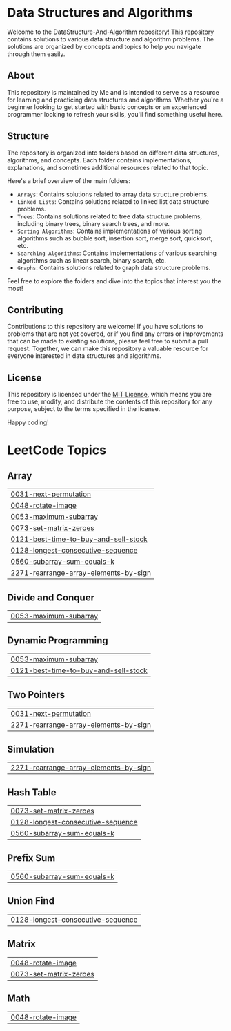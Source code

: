 # Data Structures and Algorithms

Welcome to the DataStructure-And-Algorithm repository! This repository contains solutions to various data structure and algorithm problems. The solutions are organized by concepts and topics to help you navigate through them easily.

## About

This repository is maintained by Me and is intended to serve as a resource for learning and practicing data structures and algorithms. Whether you're a beginner looking to get started with basic concepts or an experienced programmer looking to refresh your skills, you'll find something useful here.

## Structure

The repository is organized into folders based on different data structures, algorithms, and concepts. Each folder contains implementations, explanations, and sometimes additional resources related to that topic.

Here's a brief overview of the main folders:

- `Arrays`: Contains solutions related to array data structure problems.
- `Linked Lists`: Contains solutions related to linked list data structure problems.
- `Trees`: Contains solutions related to tree data structure problems, including binary trees, binary search trees, and more.
- `Sorting Algorithms`: Contains implementations of various sorting algorithms such as bubble sort, insertion sort, merge sort, quicksort, etc.
- `Searching Algorithms`: Contains implementations of various searching algorithms such as linear search, binary search, etc.
- `Graphs`: Contains solutions related to graph data structure problems.

Feel free to explore the folders and dive into the topics that interest you the most!

## Contributing

Contributions to this repository are welcome! If you have solutions to problems that are not yet covered, or if you find any errors or improvements that can be made to existing solutions, please feel free to submit a pull request. Together, we can make this repository a valuable resource for everyone interested in data structures and algorithms.

## License

This repository is licensed under the [MIT License](LICENSE), which means you are free to use, modify, and distribute the contents of this repository for any purpose, subject to the terms specified in the license.

Happy coding!

<!---LeetCode Topics Start-->
# LeetCode Topics
## Array
|  |
| ------- |
| [0031-next-permutation](https://github.com/Manash04/DataStructue-And-Algorithms/tree/master/0031-next-permutation) |
| [0048-rotate-image](https://github.com/Manash04/DataStructue-And-Algorithms/tree/master/0048-rotate-image) |
| [0053-maximum-subarray](https://github.com/Manash04/DataStructue-And-Algorithms/tree/master/0053-maximum-subarray) |
| [0073-set-matrix-zeroes](https://github.com/Manash04/DataStructue-And-Algorithms/tree/master/0073-set-matrix-zeroes) |
| [0121-best-time-to-buy-and-sell-stock](https://github.com/Manash04/DataStructue-And-Algorithms/tree/master/0121-best-time-to-buy-and-sell-stock) |
| [0128-longest-consecutive-sequence](https://github.com/Manash04/DataStructue-And-Algorithms/tree/master/0128-longest-consecutive-sequence) |
| [0560-subarray-sum-equals-k](https://github.com/Manash04/DataStructue-And-Algorithms/tree/master/0560-subarray-sum-equals-k) |
| [2271-rearrange-array-elements-by-sign](https://github.com/Manash04/DataStructue-And-Algorithms/tree/master/2271-rearrange-array-elements-by-sign) |
## Divide and Conquer
|  |
| ------- |
| [0053-maximum-subarray](https://github.com/Manash04/DataStructue-And-Algorithms/tree/master/0053-maximum-subarray) |
## Dynamic Programming
|  |
| ------- |
| [0053-maximum-subarray](https://github.com/Manash04/DataStructue-And-Algorithms/tree/master/0053-maximum-subarray) |
| [0121-best-time-to-buy-and-sell-stock](https://github.com/Manash04/DataStructue-And-Algorithms/tree/master/0121-best-time-to-buy-and-sell-stock) |
## Two Pointers
|  |
| ------- |
| [0031-next-permutation](https://github.com/Manash04/DataStructue-And-Algorithms/tree/master/0031-next-permutation) |
| [2271-rearrange-array-elements-by-sign](https://github.com/Manash04/DataStructue-And-Algorithms/tree/master/2271-rearrange-array-elements-by-sign) |
## Simulation
|  |
| ------- |
| [2271-rearrange-array-elements-by-sign](https://github.com/Manash04/DataStructue-And-Algorithms/tree/master/2271-rearrange-array-elements-by-sign) |
## Hash Table
|  |
| ------- |
| [0073-set-matrix-zeroes](https://github.com/Manash04/DataStructue-And-Algorithms/tree/master/0073-set-matrix-zeroes) |
| [0128-longest-consecutive-sequence](https://github.com/Manash04/DataStructue-And-Algorithms/tree/master/0128-longest-consecutive-sequence) |
| [0560-subarray-sum-equals-k](https://github.com/Manash04/DataStructue-And-Algorithms/tree/master/0560-subarray-sum-equals-k) |
## Prefix Sum
|  |
| ------- |
| [0560-subarray-sum-equals-k](https://github.com/Manash04/DataStructue-And-Algorithms/tree/master/0560-subarray-sum-equals-k) |
## Union Find
|  |
| ------- |
| [0128-longest-consecutive-sequence](https://github.com/Manash04/DataStructue-And-Algorithms/tree/master/0128-longest-consecutive-sequence) |
## Matrix
|  |
| ------- |
| [0048-rotate-image](https://github.com/Manash04/DataStructue-And-Algorithms/tree/master/0048-rotate-image) |
| [0073-set-matrix-zeroes](https://github.com/Manash04/DataStructue-And-Algorithms/tree/master/0073-set-matrix-zeroes) |
## Math
|  |
| ------- |
| [0048-rotate-image](https://github.com/Manash04/DataStructue-And-Algorithms/tree/master/0048-rotate-image) |
<!---LeetCode Topics End-->